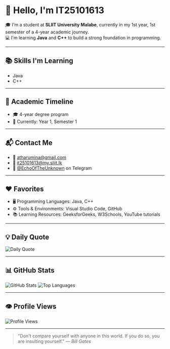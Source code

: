 
# 👋 Hello, I'm IT25101613

🎓 I'm a student at **SLIIT University Malabe**, currently in my 1st year, 1st semester of a 4-year academic journey.  
💻 I'm learning **Java** and **C++** to build a strong foundation in programming.

---

## 📚 Skills I'm Learning
- Java
- C++

---

## 📅 Academic Timeline
- 🎓 4-year degree program
- 📍 Currently: Year 1, Semester 1

---

## 📬 Contact Me
- 📧 [atharumina@gmail.com](mailto:atharumina@gmail.com)
- 📧 [it25101613@my.sliit.lk](mailto:it25101613@my.sliit.lk)
- 💬 [@EchoOfTheUnknown](https://t.me/EchoOfTheUnknown) on Telegram

---

## ❤️ Favorites
- 🖥️ Programming Languages: Java, C++
- ⚙️ Tools & Environments: Visual Studio Code, GitHub
- 📚 Learning Resources: GeeksforGeeks, W3Schools, YouTube tutorials

---

## 💡 Daily Quote
![Daily Quote](https://quotes-github-readme.vercel.app/api?type=horizontal&theme=nord)

---

## 📊 GitHub Stats
![GitHub Stats](https://github-readme-stats.vercel.app/api?username=IT25101613&show_icons=true&theme=nord)
![Top Languages](https://github-readme-stats.vercel.app/api/top-langs/?username=IT25101613&layout=compact&theme=nord)

---

## 👁️ Profile Views
![Profile Views](https://komarev.com/ghpvc/?username=IT25101613&color=blue)

---

> "Don't compare yourself with anyone in this world. If you do so, you are insulting yourself." — *Bill Gates*
